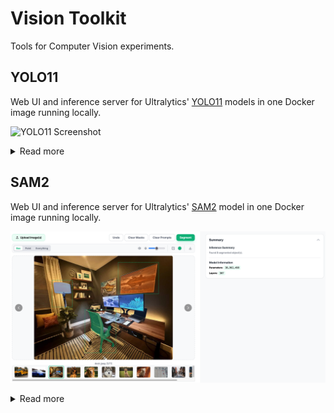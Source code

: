 # Vision Toolkit

Tools for Computer Vision experiments.

## YOLO11

Web UI and inference server for Ultralytics' [YOLO11](https://docs.ultralytics.com/models/yolo11/) models in one Docker image running locally.

![YOLO11 Screenshot](./assets/yolo_img.png)

<details>
  <summary>Read more</summary>
You can check out the frontend clients via the links below. Note that this is just the frontend app and not connected to any backend.

- <https://hsuanhauliu.github.io/vision-toolkit/object_detection>
- <https://hsuanhauliu.github.io/vision-toolkit/image_classification>
- <https://hsuanhauliu.github.io/vision-toolkit/instance_segmentation>
- <https://hsuanhauliu.github.io/vision-toolkit/pose_estimation>

## Run

Place the saved model in ./data folder. You can use the provided script to download YOLO11. Modify the URL in the script if you want to use different yolo models.

You can also go to their [release page](https://github.com/ultralytics/assets/releases) on Github and download model from there directly.

```bash
./get_yolo_model.sh # this will download the file in ./data directory
```

Build Docker image.

```bash
# Build the image. Needs to be in the current directory.
docker build -t yolo11 -f models/yolo11/Dockerfile .

# You can override the task by passing in CLIENT build arg. Default is image classification.
# Note: oriented object detection and object detection shares the same client code, so use "object_detection" for this step if you are using oriented object detection.
docker build --build-arg CLIENT=object_detection -t yolo11 -f models/yolo11/Dockerfile .
```

Run Docker container.

Supported Yolo11 tasks:

- image_classification (default)
- object_detection
- oriented_object_detection
- instance_segmentation
- pose_estimation

```bash
# Frontend client will be running on http://localhost:8000. The default will build image classification docker image.
# Note: right now the clients are hardcoded to use port 8000. You can modify the index.html to change that.
docker run --rm -v ./data:/app/data --name yolo11 -p 8000:5000 yolo11

# You can override the model task and saved model file name using environment variable like so:
# Note: the backend will search for saved model file in ./data directory. Default model name is yolo_model.pt
docker run --rm -v ./data:/app/data --name yolo11 -p 8000:5000 -e YOLO_TASK=object_detection -e SAVED_MODEL=yolo_model.pt yolo11
```

</details>

## SAM2

Web UI and inference server for Ultralytics' [SAM2](https://docs.ultralytics.com/models/sam-2/) model in one Docker image running locally.

![SAM2 Screenshot](./assets/sam2_img.png)

<details>
  <summary>Read more</summary>

  ```bash
  docker build -t sam2 -f models/sam2/Dockerfile .
  docker run --rm -v ./data:/app/data --name sam2 -p 8000:5000 -e SAVED_MODEL=sam2.1_t.pt sam2
  ```

</details>
